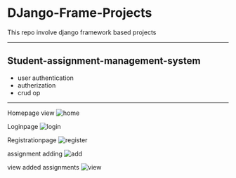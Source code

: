 # DJango-Frame-Projects
This repo involve django framework based projects

---

## Student-assignment-management-system
* user authentication 
* autherization
* crud op
---
Homepage view
![home](https://github.com/iavishnabs/DJango-Frame-Projects/assets/128222956/65356e96-354e-4ffc-b7d4-710412babddd)

Loginpage
![login](https://github.com/iavishnabs/DJango-Frame-Projects/assets/128222956/e45143d3-9a4c-43eb-8d43-932d90c0f491)

Registrationpage
![register](https://github.com/iavishnabs/DJango-Frame-Projects/assets/128222956/69f1a4fb-8de4-4cbd-a335-e6fecf770717)

assignment adding
![add](https://github.com/iavishnabs/DJango-Frame-Projects/assets/128222956/40740547-837e-4a49-b83c-e29e2f215f04)

view added assignments
![view](https://github.com/iavishnabs/DJango-Frame-Projects/assets/128222956/3990edc4-290c-45a8-9206-3adad3112408)

